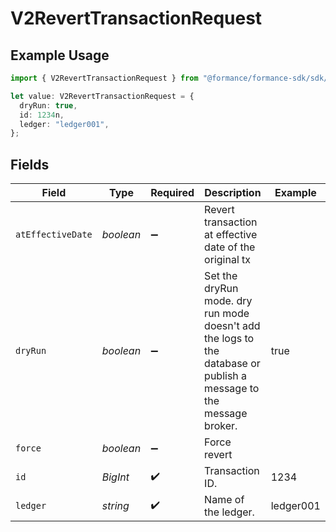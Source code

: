 # V2RevertTransactionRequest

## Example Usage

```typescript
import { V2RevertTransactionRequest } from "@formance/formance-sdk/sdk/models/operations";

let value: V2RevertTransactionRequest = {
  dryRun: true,
  id: 1234n,
  ledger: "ledger001",
};
```

## Fields

| Field                                                                                                              | Type                                                                                                               | Required                                                                                                           | Description                                                                                                        | Example                                                                                                            |
| ------------------------------------------------------------------------------------------------------------------ | ------------------------------------------------------------------------------------------------------------------ | ------------------------------------------------------------------------------------------------------------------ | ------------------------------------------------------------------------------------------------------------------ | ------------------------------------------------------------------------------------------------------------------ |
| `atEffectiveDate`                                                                                                  | *boolean*                                                                                                          | :heavy_minus_sign:                                                                                                 | Revert transaction at effective date of the original tx                                                            |                                                                                                                    |
| `dryRun`                                                                                                           | *boolean*                                                                                                          | :heavy_minus_sign:                                                                                                 | Set the dryRun mode. dry run mode doesn't add the logs to the database or publish a message to the message broker. | true                                                                                                               |
| `force`                                                                                                            | *boolean*                                                                                                          | :heavy_minus_sign:                                                                                                 | Force revert                                                                                                       |                                                                                                                    |
| `id`                                                                                                               | *BigInt*                                                                                                           | :heavy_check_mark:                                                                                                 | Transaction ID.                                                                                                    | 1234                                                                                                               |
| `ledger`                                                                                                           | *string*                                                                                                           | :heavy_check_mark:                                                                                                 | Name of the ledger.                                                                                                | ledger001                                                                                                          |